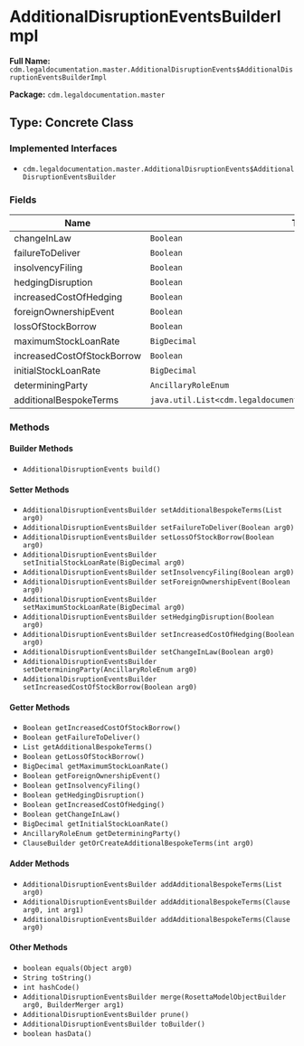 # AdditionalDisruptionEventsBuilderImpl

**Full Name:** `cdm.legaldocumentation.master.AdditionalDisruptionEvents$AdditionalDisruptionEventsBuilderImpl`

**Package:** `cdm.legaldocumentation.master`

## Type: Concrete Class

### Implemented Interfaces

- `cdm.legaldocumentation.master.AdditionalDisruptionEvents$AdditionalDisruptionEventsBuilder`

### Fields

| Name | Type | Description |
|------|------|-------------|
| changeInLaw | `Boolean` |  |
| failureToDeliver | `Boolean` |  |
| insolvencyFiling | `Boolean` |  |
| hedgingDisruption | `Boolean` |  |
| increasedCostOfHedging | `Boolean` |  |
| foreignOwnershipEvent | `Boolean` |  |
| lossOfStockBorrow | `Boolean` |  |
| maximumStockLoanRate | `BigDecimal` |  |
| increasedCostOfStockBorrow | `Boolean` |  |
| initialStockLoanRate | `BigDecimal` |  |
| determiningParty | `AncillaryRoleEnum` |  |
| additionalBespokeTerms | `java.util.List<cdm.legaldocumentation.master.Clause$ClauseBuilder>` |  |

### Methods

#### Builder Methods

- `AdditionalDisruptionEvents build()`

#### Setter Methods

- `AdditionalDisruptionEventsBuilder setAdditionalBespokeTerms(List arg0)`
- `AdditionalDisruptionEventsBuilder setFailureToDeliver(Boolean arg0)`
- `AdditionalDisruptionEventsBuilder setLossOfStockBorrow(Boolean arg0)`
- `AdditionalDisruptionEventsBuilder setInitialStockLoanRate(BigDecimal arg0)`
- `AdditionalDisruptionEventsBuilder setInsolvencyFiling(Boolean arg0)`
- `AdditionalDisruptionEventsBuilder setForeignOwnershipEvent(Boolean arg0)`
- `AdditionalDisruptionEventsBuilder setMaximumStockLoanRate(BigDecimal arg0)`
- `AdditionalDisruptionEventsBuilder setHedgingDisruption(Boolean arg0)`
- `AdditionalDisruptionEventsBuilder setIncreasedCostOfHedging(Boolean arg0)`
- `AdditionalDisruptionEventsBuilder setChangeInLaw(Boolean arg0)`
- `AdditionalDisruptionEventsBuilder setDeterminingParty(AncillaryRoleEnum arg0)`
- `AdditionalDisruptionEventsBuilder setIncreasedCostOfStockBorrow(Boolean arg0)`

#### Getter Methods

- `Boolean getIncreasedCostOfStockBorrow()`
- `Boolean getFailureToDeliver()`
- `List getAdditionalBespokeTerms()`
- `Boolean getLossOfStockBorrow()`
- `BigDecimal getMaximumStockLoanRate()`
- `Boolean getForeignOwnershipEvent()`
- `Boolean getInsolvencyFiling()`
- `Boolean getHedgingDisruption()`
- `Boolean getIncreasedCostOfHedging()`
- `Boolean getChangeInLaw()`
- `BigDecimal getInitialStockLoanRate()`
- `AncillaryRoleEnum getDeterminingParty()`
- `ClauseBuilder getOrCreateAdditionalBespokeTerms(int arg0)`

#### Adder Methods

- `AdditionalDisruptionEventsBuilder addAdditionalBespokeTerms(List arg0)`
- `AdditionalDisruptionEventsBuilder addAdditionalBespokeTerms(Clause arg0, int arg1)`
- `AdditionalDisruptionEventsBuilder addAdditionalBespokeTerms(Clause arg0)`

#### Other Methods

- `boolean equals(Object arg0)`
- `String toString()`
- `int hashCode()`
- `AdditionalDisruptionEventsBuilder merge(RosettaModelObjectBuilder arg0, BuilderMerger arg1)`
- `AdditionalDisruptionEventsBuilder prune()`
- `AdditionalDisruptionEventsBuilder toBuilder()`
- `boolean hasData()`

